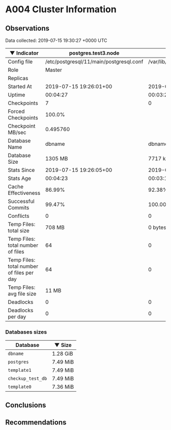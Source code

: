 # A004 Cluster Information #

## Observations ##
Data collected: 2019-07-15 19:30:27 +0000 UTC  

|&#9660;&nbsp;Indicator | postgres.test3.node | postgres.test1.node | postgres.test2.node |
|--------|-------|-------- |-------- |
|Config file |/etc/postgresql/11/main/postgresql.conf|/var/lib/postgresql/11/data1/postgresql.conf|/var/lib/postgresql/11/data2/postgresql.conf|
|Role |Master|<no value>|<no value>|
|Replicas ||<no value>|<no value>|
|Started At |2019-07-15&nbsp;19:26:01+00|2019-07-15 19:26:10+00|2019-07-15 19:26:21+00|
|Uptime |00:04:27|00:03:28|00:03:38|
|Checkpoints |7|0|0|
|Forced Checkpoints |100.0%|<no value>|<no value>|
|Checkpoint MB/sec |0.495760|<no value>|<no value>|
|Database Name |dbname|dbname|dbname|
|Database Size |1305&nbsp;MB|7717 kB|7685 kB|
|Stats Since |2019-07-15&nbsp;19:26:05+00|2019-07-15 19:26:27+00|2019-07-15 19:26:27+00|
|Stats Age |00:04:23|00:03:12|00:03:32|
|Cache Effectiveness |86.99%|92.38%|92.38%|
|Successful Commits |99.47%|100.00%|100.00%|
|Conflicts |0|0|0|
|Temp Files: total size |708&nbsp;MB|0 bytes|0 bytes|
|Temp Files: total number of files |64|0|0|
|Temp Files: total number of files per day |64|0|0|
|Temp Files: avg file size |11&nbsp;MB|<no value>|<no value>|
|Deadlocks |0|0|0|
|Deadlocks per day |0|0|0|


### Databases sizes ###

| Database | &#9660;&nbsp;Size |
|----------|--------|
| `dbname` | 1.28&nbsp;GiB |
| `postgres` | 7.49&nbsp;MiB |
| `template1` | 7.49&nbsp;MiB |
| `checkup_test_db` | 7.49&nbsp;MiB |
| `template0` | 7.36&nbsp;MiB |


## Conclusions ##


## Recommendations ##

